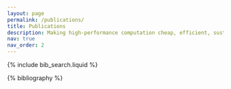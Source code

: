 ```yaml
---
layout: page
permalink: /publications/
title: Publications
description: Making high-performance computation cheap, efficient, sustainable and accessible.
nav: true
nav_order: 2
---
```


<!-- _pages/publications.md -->

<!-- Bibsearch Feature -->

{% include bib_search.liquid %}

<div class="publications">

{% bibliography %}

</div>
